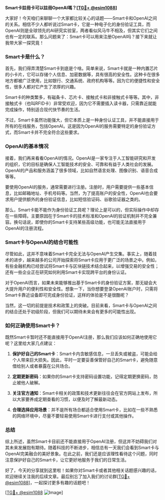 **Smart卡註冊卡可以註冊OpenAI嗎？[[TG💪+ @esim1088](https://t.me/s/esim1088)]**

大家好！今天咱们来聊聊一个大家都比较关心的话题——Smart卡和OpenAI之间的关系。相信不少人都听说过Smart卡，它是一种电子化的身份验证工具，而OpenAI则是全球领先的AI研究实验室，两者看似风马牛不相及，但其实它们之间也有一定的联系。那么问题来了：Smart卡可以用来注册OpenAI吗？接下来就让我带大家一探究竟！

### Smart卡是什么？

首先，我们得弄清楚Smart卡到底是个啥。简单来说，Smart卡就是一种内置芯片的小卡片，它可以存储个人信息、加密数据等，具有很高的安全性。这种卡在很多地方都被广泛使用，比如银行、交通系统、政府机构等等。因为它的便捷性和安全性，很多人都对它产生了浓厚的兴趣。

Smart卡的种类繁多，有磁条卡、芯片卡、接触式卡和非接触式卡等等。其中，非接触式卡（也叫RFID卡）非常受欢迎，因为它不需要插入读卡器，只需靠近就能完成操作，特别适合现代快节奏的生活。

不过，Smart卡虽然功能强大，但它本质上是一种身份认证工具，并不能直接用于所有的在线服务，包括OpenAI。这是因为OpenAI的服务需要特定的身份验证方式，而Smart卡并不完全符合这些要求。

### OpenAI的基本情况

接着，我们再来看看OpenAI的情况。OpenAI是一家专注于人工智能研究和开发的组织，它的目标是确保人工智能技术的安全、可靠和有益于人类社会的发展。OpenAI的产品和服务涵盖了很多领域，比如自然语言处理、图像识别、语音合成等等。

要使用OpenAI的服务，通常需要进行注册。注册时，用户需要提供一些基本信息，比如邮箱地址、手机号码等。当然，为了提高账户的安全性，OpenAI也会要求用户提供额外的身份验证信息，比如短信验证码、谷歌验证器之类的。

那么，Smart卡能不能作为身份验证工具呢？理论上是可以的，但实际操作中却存在一些障碍。主要原因在于Smart卡的技术标准和OpenAI的验证机制并不完全兼容。换句话说，即使你的Smart卡支持某些高级功能，也可能无法直接用于OpenAI的注册流程。

### Smart卡与OpenAI的结合可能性

尽管如此，这并不意味着Smart卡完全无法与OpenAI产生交集。事实上，随着技术的进步，越来越多的公司开始探索将Smart卡应用于更广泛的场景之中。例如，有些金融机构已经尝试将Smart卡与区块链技术结合起来，以增强交易的安全性；还有一些企业正在研究如何利用Smart卡实现跨平台的身份认证。

对于OpenAI而言，如果未来能够推出基于Smart卡的身份验证方案，那无疑会大大提升用户的便利性和安全性。想象一下，当你想要登录OpenAI账户时，只需将Smart卡靠近设备即可完成身份验证，这样的体验是不是很酷呢？

当然，这一切的前提是技术和政策上的突破。目前来看，Smart卡与OpenAI之间的结合还处于初级阶段，但我们可以期待未来会有更多的可能性出现。

### 如何正确使用Smart卡？

既然Smart卡暂时还不能直接用于OpenAI注册，那么我们应该如何正确地使用它呢？这里给大家几点建议：

1. **保护好自己的Smart卡**：Smart卡内含敏感信息，一旦丢失或被盗，可能会给个人带来巨大损失。因此，平时一定要妥善保管好自己的Smart卡，避免随意借给别人或者暴露在公共场合。

2. **定期更新密码**：如果你的Smart卡支持密码设置功能，记得定期更换密码，防止被他人破解。

3. **关注官方通知**：Smart卡相关的政策和技术更新往往会在官方网站上发布，所以大家要养成定期查看的习惯，以便及时了解最新动态。

4. **合理选择应用场景**：并不是所有场合都适合使用Smart卡，比如在一些不熟悉的网络环境中，尽量不要轻易使用Smart卡进行支付或其他操作。

### 总结

综上所述，虽然Smart卡目前还不能直接用于OpenAI注册，但这并不妨碍我们对其未来发展抱有期待。随着科技的不断进步，相信总有一天我们会看到Smart卡与OpenAI完美融合的美好景象。在此之前，我们还是应该理性看待这个问题，同时注意保护好自己的Smart卡，让它更好地服务于我们的日常生活。

好了，今天的分享就到这里啦！如果你对Smart卡或者其他相关话题感兴趣的话，欢迎继续关注我的后续文章。最后别忘了加入我们的讨论群[[TG💪+ @esim1088](https://t.me/s/esim1088)]，一起探讨更多有趣的话题吧！

[[TG💪+ @esim1088](https://t.me/s/esim1088) ![Image](https://i.postimg.cc/4NQfJmqS/Snipaste-2025-05-13-00-14-12.png)]